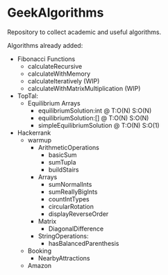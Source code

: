 # GeekAlgorithms
Repository to collect academic and useful algorithms.

Algorithms already added:

-  Fibonacci Functions
    - calculateRecursive
    - calculateWithMemory
    - calculateIteratively (WIP)
    - calculateWithMatrixMultiplication (WIP)
-  TopTal:
    - Equilibrium Arrays
        - equilibriumSolution:int @ T:O(N) S:O(N)
        - equilibriumSolution:[] @ T:O(N) S:O(N)
        - simpleEquilibriumSolution @ T:O(N) S:O(1)
-  Hackerrank
    -  warmup
        - ArithmeticOperations
            - basicSum
            - sumTupla
            - buildStairs
        - Arrays
            - sumNormalInts
            - sumReallyBigInts
            - countIntTypes
            - circularRotation
            - displayReverseOrder
        - Matrix
            - DiagonalDifference
        - StringOperations:
            - hasBalancedParenthesis
    - Booking
        - NearbyAttractions
    - Amazon
        